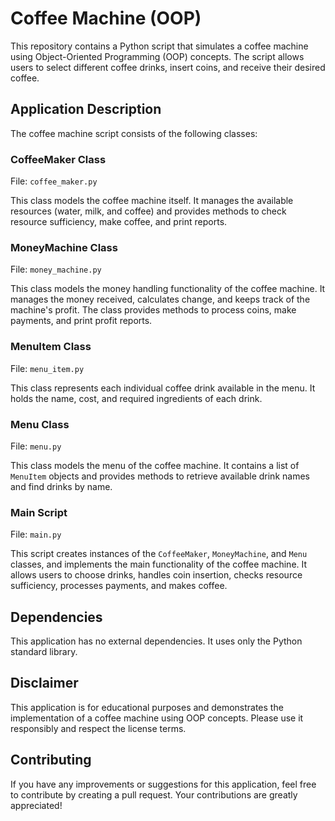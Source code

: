 # Coffee Machine (OOP)

This repository contains a Python script that simulates a coffee machine using Object-Oriented Programming (OOP) concepts. The script allows users to select different coffee drinks, insert coins, and receive their desired coffee.

## Application Description

The coffee machine script consists of the following classes:

### CoffeeMaker Class
File: `coffee_maker.py`

This class models the coffee machine itself. It manages the available resources (water, milk, and coffee) and provides methods to check resource sufficiency, make coffee, and print reports.

### MoneyMachine Class
File: `money_machine.py`

This class models the money handling functionality of the coffee machine. It manages the money received, calculates change, and keeps track of the machine's profit. The class provides methods to process coins, make payments, and print profit reports.

### MenuItem Class
File: `menu_item.py`

This class represents each individual coffee drink available in the menu. It holds the name, cost, and required ingredients of each drink.

### Menu Class
File: `menu.py`

This class models the menu of the coffee machine. It contains a list of `MenuItem` objects and provides methods to retrieve available drink names and find drinks by name.

### Main Script
File: `main.py`

This script creates instances of the `CoffeeMaker`, `MoneyMachine`, and `Menu` classes, and implements the main functionality of the coffee machine. It allows users to choose drinks, handles coin insertion, checks resource sufficiency, processes payments, and makes coffee.

## Dependencies

This application has no external dependencies. It uses only the Python standard library.

## Disclaimer

This application is for educational purposes and demonstrates the implementation of a coffee machine using OOP concepts. Please use it responsibly and respect the license terms.

## Contributing

If you have any improvements or suggestions for this application, feel free to contribute by creating a pull request. Your contributions are greatly appreciated!
